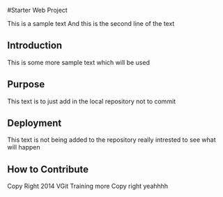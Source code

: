 #Starter Web Project

This is a sample text
And this is the second line of the text

## Introduction

This is some more sample text
which will be used

## Purpose

This text is to just add in the local repository
not to commit

## Deployment

This text is not being added to the repository
really intrested to see what will happen

## How to Contribute

Copy Right 2014 VGit Training more Copy right yeahhhh